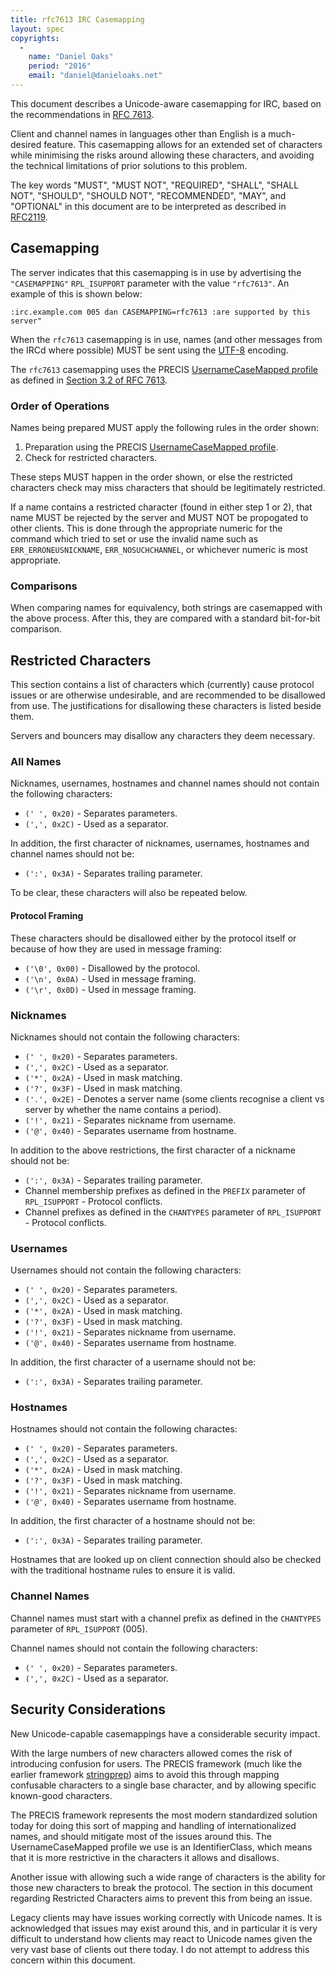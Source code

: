 ```yaml
---
title: rfc7613 IRC Casemapping
layout: spec
copyrights:
  -
    name: "Daniel Oaks"
    period: "2016"
    email: "daniel@danieloaks.net"
---
```

This document describes a Unicode-aware casemapping for IRC, based on the recommendations in [RFC 7613](https://tools.ietf.org/html/rfc7613).

Client and channel names in languages other than English is a much-desired feature. This casemapping allows for an extended set of characters while minimising the risks around allowing these characters, and avoiding the technical limitations of prior solutions to this problem.

The key words "MUST", "MUST NOT", "REQUIRED", "SHALL", "SHALL NOT", "SHOULD", "SHOULD NOT", "RECOMMENDED", "MAY", and "OPTIONAL" in this document are to be interpreted as described in [RFC2119](http://tools.ietf.org/html/rfc2119).


## Casemapping

The server indicates that this casemapping is in use by advertising the `"CASEMAPPING"` `RPL_ISUPPORT` parameter with the value `"rfc7613"`. An example of this is shown below:

    :irc.example.com 005 dan CASEMAPPING=rfc7613 :are supported by this server"

When the `rfc7613` casemapping is in use, names (and other messages from the IRCd where possible) MUST be sent using the [UTF-8](https://tools.ietf.org/html/rfc3629) encoding.

The `rfc7613` casemapping uses the PRECIS [UsernameCaseMapped profile][precis] as defined in [Section 3.2 of RFC 7613][precis].

[precis]: https://tools.ietf.org/html/rfc7613#section-3-2


### Order of Operations

Names being prepared MUST apply the following rules in the order shown:

1. Preparation using the PRECIS [UsernameCaseMapped profile][precis].
2. Check for restricted characters.

These steps MUST happen in the order shown, or else the restricted characters check may miss characters that should be legitimately restricted.

If a name contains a restricted character (found in either step 1 or 2), that name MUST be rejected by the server and MUST NOT be propogated to other clients. This is done through the appropriate numeric for the command which tried to set or use the invalid name such as `ERR_ERRONEUSNICKNAME`, `ERR_NOSUCHCHANNEL`, or whichever numeric is most appropriate.


### Comparisons

When comparing names for equivalency, both strings are casemapped with the above process. After this, they are compared with a standard bit-for-bit comparison.


## Restricted Characters

This section contains a list of characters which (currently) cause protocol issues or are otherwise undesirable, and are recommended to be disallowed from use. The justifications for disallowing these characters is listed beside them.

Servers and bouncers may disallow any characters they deem necessary.


### All Names

Nicknames, usernames, hostnames and channel names should not contain the following characters:

* `(' ', 0x20)` - Separates parameters.
* `(',', 0x2C)` - Used as a separator.

In addition, the first character of nicknames, usernames, hostnames and channel names should not be:

* `(':', 0x3A)` - Separates trailing parameter.

To be clear, these characters will also be repeated below.

#### Protocol Framing

These characters should be disallowed either by the protocol itself or because of how they are used in message framing:

* `('\0', 0x00)` - Disallowed by the protocol.
* `('\n', 0x0A)` - Used in message framing.
* `('\r', 0x0D)` - Used in message framing.


### Nicknames

Nicknames should not contain the following characters:

* `(' ', 0x20)` - Separates parameters.
* `(',', 0x2C)` - Used as a separator.
* `('*', 0x2A)` - Used in mask matching.
* `('?', 0x3F)` - Used in mask matching.
* `('.', 0x2E)` - Denotes a server name (some clients recognise a client vs server by whether the name contains a period).
* `('!', 0x21)` - Separates nickname from username.
* `('@', 0x40)` - Separates username from hostname.

In addition to the above restrictions, the first character of a nickname should not be:

* `(':', 0x3A)` - Separates trailing parameter.
* Channel membership prefixes as defined in the `PREFIX` parameter of `RPL_ISUPPORT` - Protocol conflicts.
* Channel prefixes as defined in the `CHANTYPES` parameter of `RPL_ISUPPORT` - Protocol conflicts.


### Usernames

Usernames should not contain the following characters:

* `(' ', 0x20)` - Separates parameters.
* `(',', 0x2C)` - Used as a separator.
* `('*', 0x2A)` - Used in mask matching.
* `('?', 0x3F)` - Used in mask matching.
* `('!', 0x21)` - Separates nickname from username.
* `('@', 0x40)` - Separates username from hostname.

In addition, the first character of a username should not be:

* `(':', 0x3A)` - Separates trailing parameter.


### Hostnames

Hostnames should not contain the following charactes:

* `(' ', 0x20)` - Separates parameters.
* `(',', 0x2C)` - Used as a separator.
* `('*', 0x2A)` - Used in mask matching.
* `('?', 0x3F)` - Used in mask matching.
* `('!', 0x21)` - Separates nickname from username.
* `('@', 0x40)` - Separates username from hostname.

In addition, the first character of a hostname should not be:

* `(':', 0x3A)` - Separates trailing parameter.

Hostnames that are looked up on client connection should also be checked with the traditional hostname rules to ensure it is valid.


### Channel Names

Channel names must start with a channel prefix as defined in the `CHANTYPES` parameter of `RPL_ISUPPORT` (005).

Channel names should not contain the following characters:

* `(' ', 0x20)` - Separates parameters.
* `(',', 0x2C)` - Used as a separator.


## Security Considerations

New Unicode-capable casemappings have a considerable security impact.

With the large numbers of new characters allowed comes the risk of introducing confusion for users. The PRECIS framework (much like the earlier framework [stringprep](https://tools.ietf.org/html/rfc3454)) aims to avoid this through mapping confusable characters to a single base character, and by allowing specific known-good characters.

The PRECIS framework represents the most modern standardized solution today for doing this sort of mapping and handling of internationalized names, and should mitigate most of the issues around this. The UsernameCaseMapped profile we use is an IdentifierClass, which means that it is more restrictive in the characters it allows and disallows.

Another issue with allowing such a wide range of characters is the ability for those new characters to break the protocol. The section in this document regarding Restricted Characters aims to prevent this from being an issue.

Legacy clients may have issues working correctly with Unicode names. It is acknowledged that issues may exist around this, and in particular it is very difficult to understand how clients may react to Unicode names given the very vast base of clients out there today. I do not attempt to address this concern within this document.
